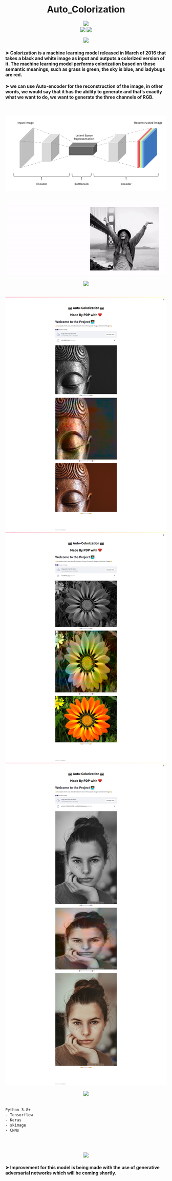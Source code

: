 # <div align="center"> Auto_Colorization
<p align='center'> 
 <img src="https://img.shields.io/badge/Auto Colorization--blue?style=for-the-badge"/>
 <br>
 <img src="https://forthebadge.com/images/badges/built-with-love.svg" />
 <img src="http://ForTheBadge.com/images/badges/made-with-python.svg"/>
</p>
</div>
<div align="center"> 
  <img src="https://img.shields.io/badge/Product%20Description-orange?logo=Pinterest&style=for-the-badge" /> 
</div>

#### ➤ Colorization is a machine learning model released in March of 2016 that takes a black and white image as input and outputs a colorized version of it. The machine learning model performs colorization based on these semantic meanings, such as grass is green, the sky is blue, and ladybugs are red.
#### ➤ we can use Auto-encoder for the reconstruction of the image, in other words, we would say that it has the ability to generate and that’s exactly what we want to do, we want to generate the three channels of RGB.
<br>
 <p align='center'> 
 <img src="https://github.com/PrathameshDeshpande/Auto_Colorization/blob/main/sample_shots/1_WPKoXt1XfCXySpXINCMlzw.png" />
  <br><br><br>
  <img src="https://github.com/PrathameshDeshpande/Auto_Colorization/blob/main/sample_shots/1_38b2M-O5x5TgHtUu-VvmNA.gif" />
</p>
</div> 
<div align="center"> 
  <img src="https://img.shields.io/badge/Product%20Images-orange?logo=Pinterest&style=for-the-badge" /> 
</div>
  <br>
  
 <p align='center'> 
 <img src="https://github.com/PrathameshDeshpande/Auto_Colorization/blob/main/sample_shots/screencapture-localhost-8501-2021-05-06-21_04_46.png" />
 <img src="https://github.com/prathameshdeshpande/Auto_Colorization/blob/main/sample_shots/screencapture-localhost-8501-2021-05-06-21_22_36.png" />
 <img src="https://github.com/prathameshdeshpande/Auto_Colorization/blob/main/sample_shots/screencapture-localhost-8501-2021-05-06-21_58_12.png"  />
</p>
</div> 
  
  <div align="center"> 
  <img src="https://img.shields.io/badge/Tech%20Stack%20Used-chocolate?logo=Tesla&style=for-the-badge" /> 
  </div>
  <br>
  
  ```
  Python 3.8+
  - Tensorflow
  - Keras
  - skimage
  - CNNs
  ```
  
<br><br>
<div align="center"> 
    <p>
    <img src="https://img.shields.io/badge/Improvements-moccasin?logo=Databricks&style=for-the-badge" height="55"/></p>
 </div>
 
#### ➤ Improvement for this model is being made with the use of generative adversarial networks which will be coming shortly.
